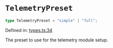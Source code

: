 # `TelemetryPreset`

```ts
type TelemetryPreset = "simple" | "full";
```

Defined in: [types.ts:34](https://github.com/adobe/commerce-integration-starter-kit/blob/fe75c4bc3a72d4e1427ca0ca82f37e4da289ae29/packages/aio-sk-lib-telemetry/source/types.ts#L34)

The preset to use for the telemetry module setup.
